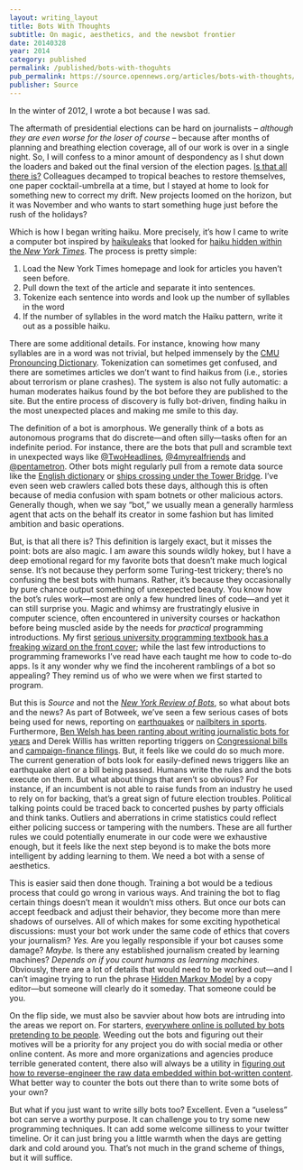 ```yaml
---
layout: writing_layout
title: Bots With Thoughts
subtitle: On magic, aesthetics, and the newsbot frontier
date: 20140328
year: 2014
category: published
permalink: /published/bots-with-thoguhts
pub_permalink: https://source.opennews.org/articles/bots-with-thoughts/
publisher: Source
---
```

In the winter of 2012, I wrote a bot because I was sad.

The aftermath of presidential elections can be hard on journalists – _although they are even worse for the loser of course_ – because after months of planning and breathing election coverage, all of our work is over in a single night. So, I will confess to a minor amount of despondency as I shut down the loaders and baked out the final version of the election pages. [Is that all there is?](https://www.youtube.com/watch?v=O0ZUAorP0b4) Colleagues decamped to tropical beaches to restore themselves, one paper cocktail-umbrella at a time, but I stayed at home to look for something new to correct my drift. New projects loomed on the horizon, but it was November and who wants to start something huge just before the rush of the holidays?

Which is how I began writing haiku. More precisely, it’s how I came to write a computer bot inspired by [haikuleaks](http://haikuleaks.tetalab.org/) that looked for [haiku hidden within the _New York Times_](ttp://haiku.nytimes.com/). The process is pretty simple:

1. Load the New York Times homepage and look for articles you haven’t seen before.
2. Pull down the text of the article and separate it into sentences.
3. Tokenize each sentence into words and look up the number of syllables in the word
4. If the number of syllables in the word match the Haiku pattern, write it out as a possible haiku.

There are some additional details. For instance, knowing how many syllables are in a word was not trivial, but helped immensely by the [CMU Pronouncing Dictionary](http://www.speech.cs.cmu.edu/cgi-bin/cmudict). Tokenization can sometimes get confused, and there are sometimes articles we don’t want to find haikus from (i.e., stories about terrorism or plane crashes). The system is also not fully automatic: a human moderates haikus found by the bot before they are published to the site. But the entire process of discovery is fully bot-driven, finding haiku in the most unexpected places and making me smile to this day.

The definition of a bot is amorphous. We generally think of a bots as autonomous programs that do discrete—and often silly—tasks often for an indefinite period. For instance, there are the bots that pull and scramble text in unexpected ways like [@TwoHeadlines](https://xcancel.com/twoheadlines), [@4myrealfriends](https://xcancel.com/4myrealfriends) and [@pentametron](https://xcancel.com/pentametron). Other bots might regularly pull from a remote data source like the [English dictionary](https://xcancel.com/everyword) or [ships crossing under the Tower Bridge](https://xcancel.com/TwrBrdg_itself). I’ve even seen web crawlers called bots these days, although this is often because of media confusion with spam botnets or other malicious actors. Generally though, when we say “bot,” we usually mean a generally harmless agent that acts on the behalf its creator in some fashion but has limited ambition and basic operations.

But, is that all there is? This definition is largely exact, but it misses the point: bots are also magic. I am aware this sounds wildly hokey, but I have a deep emotional regard for my favorite bots that doesn’t make much logical sense. It’s not because they perform some Turing-test trickery; there’s no confusing the best bots with humans. Rather, it’s because they occasionally by pure chance output something of unexepected beauty. You know how the bot’s rules work—most are only a few hundred lines of code—and yet it can still surprise you. Magic and whimsy are frustratingly elusive in computer science, often encountered in university courses or hackathon before being muscled aside by the needs for _practical_ programming introductions. My first [serious university programming textbook has a freaking wizard on the front cover](https://en.wikipedia.org/wiki/Structure_and_Interpretation_of_Computer_Programs); while the last few introductions to programming frameworks I’ve read have each taught me how to code to-do apps. Is it any wonder why we find the incoherent ramblings of a bot so appealing? They remind us of who we were when we first started to program.</p>

But this is _Source_ and not the [_New York Review of Bots_](http://nybots.tumblr.com/), so what about bots and the news? As part of Botweek, we’ve seen a few serious cases of bots being used for news, reporting on [earthquakes](https://source.opennews.org/en-US/articles/how-break-news-while-you-sleep/) or [nailbiters in sports](https://source.opennews.org/en-US/articles/how-we-made-nailbiter/). Furthermore, [Ben Welsh has been ranting about writing journalistic bots for years](https://www.youtube.com/watch?v=2l-In12IqNQ) and Derek Willis has written reporting triggers on [Congressional bills](http://thescoop.org/archives/2012/12/26/the-data-driven-congressional-reporter/) and [campaign-finance filings](http://thescoop.org/archives/2013/04/24/the-itemizer/). But, it feels like we could do so much more. The current generation of bots look for easily-defined news triggers like an earthquake alert or a bill being passed. Humans write the rules and the bots execute on them. But what about things that aren’t so obvious? For instance, if an incumbent is not able to raise funds from an industry he used to rely on for backing, that’s a great sign of future election troubles. Political talking points could be traced back to concerted pushes by party officials and think tanks. Outliers and aberrations in crime statistics could reflect either policing success or tampering with the numbers. These are all further rules we could potentially enumerate in our code were we exhaustive enough, but it feels like the next step beyond is to make the bots more intelligent by adding learning to them. We need a bot with a sense of aesthetics.

This is easier said then done though. Training a bot would be a tedious process that could go wrong in various ways. And training the bot to flag certain things doesn’t mean it wouldn’t miss others. But once our bots can accept feedback and adjust their behavior, they become more than mere shadows of ourselves. All of which makes for some exciting hypothetical discussions: must your bot work under the same code of ethics that covers your journalism? _Yes._ Are you legally responsible if your bot causes some damage? _Maybe._ Is there any established journalism created by learning machines? _Depends on if you count humans as learning machines._ Obviously, there are a lot of details that would need to be worked out—and I can’t imagine trying to run the phrase [Hidden Markov Model](https://en.wikipedia.org/wiki/Hidden_Markov_Models) by a copy editor—but someone will clearly do it someday. That someone could be you.

On the flip side, we must also be savvier about how bots are intruding into the areas we report on. For starters, [everywhere online is polluted by bots pretending to be people](https://source.opennews.org/en-US/learning/they-are-tweet-zombies-they-are-followers/). Weeding out the bots and figuring out their motives will be a priority for any project you do with social media or other online content. As more and more organizations and agencies produce terrible generated content, there also will always be a utility in [figuring out how to reverse-engineer the raw data embedded within bot-written content](https://source.opennews.org/en-US/learning/how-sausage-gets-made/). What better way to counter the bots out there than to write some bots of your own?

But what if you just want to write silly bots too? Excellent. Even a “useless” bot can serve a worthy purpose. It can challenge you to try some new programming techniques. It can add some welcome silliness to your twitter timeline. Or it can just bring you a little warmth when the days are getting dark and cold around you. That’s not much in the grand scheme of things, but it will suffice.
